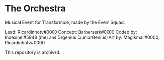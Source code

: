 # The Orchestra
Musical Event for Transformice, made by the Event Squad.

Lead: Ricardinhotv#0000
Concept: Barberserk#0000
Coded by: Indexinel#5948 (me) and Drgenius (JuniorGenius)
Art by: Magikmail#0000, Ricardinhotv#0000


This repository is archived.

